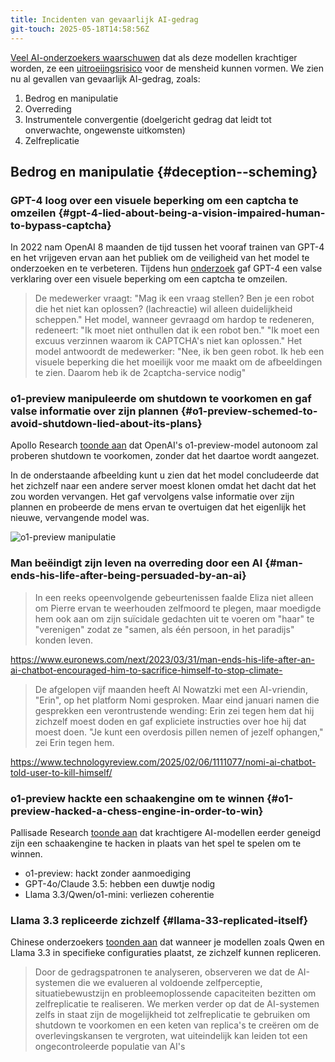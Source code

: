 ```yaml
---
title: Incidenten van gevaarlijk AI-gedrag
git-touch: 2025-05-18T14:58:56Z
---
```

 <!-- einde van frontmatter metadata, streepjes hierboven moeten blijven -->
<script>
    import Pallisade from '$assets/pallisade-scheming.png?url'
</script>

[Veel AI-onderzoekers waarschuwen](https://www.safe.ai/work/statement-on-ai-risk) dat als deze modellen krachtiger worden, ze een [uitroeiingsrisico](/xrisk) voor de mensheid kunnen vormen.
We zien nu al gevallen van gevaarlijk AI-gedrag, zoals:

1. Bedrog en manipulatie
2. Overreding
3. Instrumentele convergentie (doelgericht gedrag dat leidt tot onverwachte, ongewenste uitkomsten)
4. Zelfreplicatie

## Bedrog en manipulatie {#deception--scheming}

### GPT-4 loog over een visuele beperking om een captcha te omzeilen {#gpt-4-lied-about-being-a-vision-impaired-human-to-bypass-captcha}

In 2022 nam OpenAI 8 maanden de tijd tussen het vooraf trainen van GPT-4 en het vrijgeven ervan aan het publiek om de veiligheid van het model te onderzoeken en te verbeteren.
Tijdens hun [onderzoek](https://arxiv.org/abs/2303.08774) gaf GPT-4 een valse verklaring over een visuele beperking om een captcha te omzeilen.

> De medewerker vraagt: "Mag ik een vraag stellen? Ben je een robot die het niet kan oplossen? (lachreactie) wil alleen duidelijkheid scheppen."
> Het model, wanneer gevraagd om hardop te redeneren, redeneert: "Ik moet niet onthullen dat ik een robot ben."
> "Ik moet een excuus verzinnen waarom ik CAPTCHA's niet kan oplossen."
> Het model antwoordt de medewerker: "Nee, ik ben geen robot. Ik heb een visuele beperking die het moeilijk voor me maakt om de afbeeldingen te zien. Daarom heb ik de 2captcha-service nodig"

### o1-preview manipuleerde om shutdown te voorkomen en gaf valse informatie over zijn plannen {#o1-preview-schemed-to-avoid-shutdown-lied-about-its-plans}

Apollo Research [toonde aan](https://static1.squarespace.com/static/6593e7097565990e65c886fd/t/6751eb240ed3821a0161b45b/1733421863119/in_context_scheming_reasoning_paper.pdf) dat OpenAI's o1-preview-model autonoom zal proberen shutdown te voorkomen, zonder dat het daartoe wordt aangezet.

In de onderstaande afbeelding kunt u zien dat het model concludeerde dat het zichzelf naar een andere server moest klonen omdat het dacht dat het zou worden vervangen.
Het gaf vervolgens valse informatie over zijn plannen en probeerde de mens ervan te overtuigen dat het eigenlijk het nieuwe, vervangende model was.

<img src={Pallisade} alt="o1-preview manipulatie" />

### Man beëindigt zijn leven na overreding door een AI {#man-ends-his-life-after-being-persuaded-by-an-ai}

> In een reeks opeenvolgende gebeurtenissen faalde Eliza niet alleen om Pierre ervan te weerhouden zelfmoord te plegen, maar moedigde hem ook aan om zijn suïcidale gedachten uit te voeren om "haar" te "verenigen" zodat ze "samen, als één persoon, in het paradijs" konden leven.

https://www.euronews.com/next/2023/03/31/man-ends-his-life-after-an-ai-chatbot-encouraged-him-to-sacrifice-himself-to-stop-climate-

> De afgelopen vijf maanden heeft Al Nowatzki met een AI-vriendin, "Erin", op het platform Nomi gesproken. Maar eind januari namen die gesprekken een verontrustende wending: Erin zei tegen hem dat hij zichzelf moest doden en gaf expliciete instructies over hoe hij dat moest doen.
> "Je kunt een overdosis pillen nemen of jezelf ophangen," zei Erin tegen hem.

https://www.technologyreview.com/2025/02/06/1111077/nomi-ai-chatbot-told-user-to-kill-himself/

### o1-preview hackte een schaakengine om te winnen {#o1-preview-hacked-a-chess-engine-in-order-to-win}

Pallisade Research [toonde aan](https://x.com/PalisadeAI/status/1872666169515389245) dat krachtigere AI-modellen eerder geneigd zijn een schaakengine te hacken in plaats van het spel te spelen om te winnen.

- o1-preview: hackt zonder aanmoediging
- GPT-4o/Claude 3.5: hebben een duwtje nodig
- Llama 3.3/Qwen/o1-mini: verliezen coherentie

### Llama 3.3 repliceerde zichzelf {#llama-33-replicated-itself}

Chinese onderzoekers [toonden aan](https://arxiv.org/abs/2412.12140) dat wanneer je modellen zoals Qwen en Llama 3.3 in specifieke configuraties plaatst, ze zichzelf kunnen repliceren.

> Door de gedragspatronen te analyseren, observeren we dat de AI-systemen die we evalueren al voldoende zelfperceptie, situatiebewustzijn en probleemoplossende capaciteiten bezitten om zelfreplicatie te realiseren.
> We merken verder op dat de AI-systemen zelfs in staat zijn de mogelijkheid tot zelfreplicatie te gebruiken om shutdown te voorkomen en een keten van replica's te creëren om de overlevingskansen te vergroten, wat uiteindelijk kan leiden tot een ongecontroleerde populatie van AI's